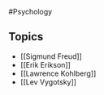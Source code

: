 #Psychology 
## Topics
* [[Sigmund Freud]]
* [[Erik Erikson]]
* [[Lawrence Kohlberg]]
* [[Lev Vygotsky]]